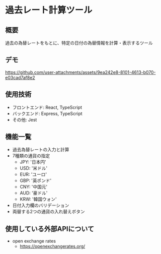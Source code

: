 # 過去レート計算ツール

## 概要
過去の為替レートをもとに、特定の日付の為替情報を計算・表示するツール

## デモ

https://github.com/user-attachments/assets/9ea242e8-8101-4613-b070-e03cad7af8e2

## 使用技術
- フロントエンド: React, TypeScript
- バックエンド: Express, TypeScript
- その他: Jest

## 機能一覧
- 過去為替レートの入力と計算
- 7種類の通貨の指定
  -   JPY: '日本円'
  -   USD: '米ドル'
  -   EUR: 'ユーロ'
  -   GBP: '英ポンド'
  -   CNY: '中国元'
  -   AUD: '豪ドル'
  -   KRW: '韓国ウォン'
- 日付入力欄のバリデーション
- 両替する2つの通貨の入れ替えボタン

## 使用している外部APIについて
- open exchange rates
  - https://openexchangerates.org/


